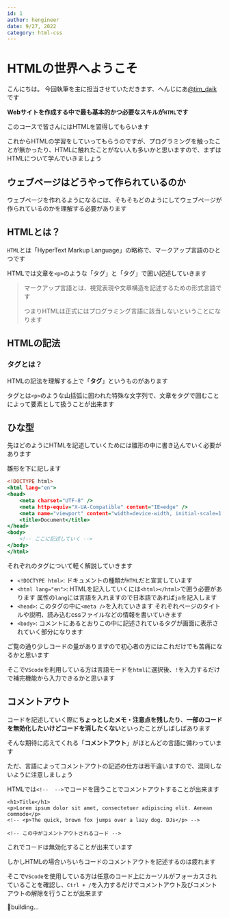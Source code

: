```yaml
---
id: 1
author: hengineer
date: 9/27, 2022
category: html-css
---
```


# HTMLの世界へようこそ

こんにちは。 今回執筆を主に担当させていただきます、へんじにあ[@tim_daik](https://twitter.com/tim_daik)です

**Webサイトを作成する中で最も基本的かつ必要なスキルが`HTML`です**

このコースで皆さんにはHTMLを習得してもらいます

これからHTMLの学習をしていってもらうのですが、プログラミングを触ったことが無かったり、HTMLに触れたことがない人も多いかと思いますので、まずはHTMLについて学んでいきましょう

## ウェブページはどうやって作られているのか

ウェブページを作れるようになるには、そもそもどのようにしてウェブページが作られているのかを理解する必要があります

## HTMLとは？

`HTML`とは「HyperText Markup Language」の略称で、マークアップ言語のひとつです

HTMLでは文章を`<p>`のような「タグ」と「タグ」で囲い記述していきます

>マークアップ言語とは、視覚表現や文章構造を記述するための形式言語です
>
>つまりHTMLは正式にはプログラミング言語に該当しないということになります

## HTMLの記法

### タグとは？

HTMLの記法を理解する上で「**タグ**」というものがあります

タグとは`<p>`のような山括弧に囲われた特殊な文字列で、文章をタグで囲むことによって要素として扱うことが出来ます

## ひな型

先ほどのようにHTMLを記述していくためには雛形の中に書き込んでいく必要があります

雛形を下に記します

```html:template.html
<!DOCTYPE html>
<html lang="en">
<head>
    <meta charset="UTF-8" />
    <meta http-equiv="X-UA-Compatible" content="IE=edge" />
    <meta name="viewport" content="width=device-width, initial-scale=1.0" />
    <title>Document</title>
</head>
<body>
    <!-- ここに記述していく -->
</body>
</html>
```

それぞれのタグについて軽く解説していきます

- `<!DOCTYPE html>`: ドキュメントの種類が`HTML`だと宣言しています
- `<html lang="en">`: HTMLを記入していくには`<html></html>`で囲う必要があります 属性の`lang`には言語を入れますので日本語であれば`ja`を記入します
- `<head>`: このタグの中に`<meta />`を入れていきます それぞれページのタイトルや説明、読み込むcssファイルなどの情報を書いていきます
- `<body>`: コメントにあるとおりこの中に記述されているタグが画面に表示されていく部分になります

ご覧の通り少しコードの量がありますので初心者の方にはこれだけでも苦痛になるかと思います

そこで`VScode`を利用している方は言語モードを`html`に選択後、`!`を入力するだけで補完機能から入力できるかと思います

## コメントアウト

コードを記述していく際に**ちょっとしたメモ・注意点を残したり**、**一部のコードを無効化したいけどコードを消したくない**といったことがしばしばあります

そんな期待に応えてくれる「**コメントアウト**」がほとんどの言語に備わっています

ただ、言語によってコメントアウトの記述の仕方は若干違いますので、混同しないように注意しましょう

HTMLでは`<!--  -->`でコードを囲うことでコメントアウトすることが出来ます

```html:html
<h1>Title</h1>
<p>Lorem ipsum dolor sit amet, consectetuer adipiscing elit. Aenean commodo</p>
<!-- <p>The quick, brown fox jumps over a lazy dog. DJs</p> -->

<!-- この中がコメントアウトされるコード -->
```

これでコードは無効化することが出来ています

しかしHTMLの場合いちいちコードのコメントアウトを記述するのは疲れます

そこで`VScode`を使用している方は任意のコード上にカーソルがフォーカスされていることを確認し、`Ctrl + /`を入力するだけでコメントアウト及びコメントアウトの解除を行うことが出来ます

🚧building...
